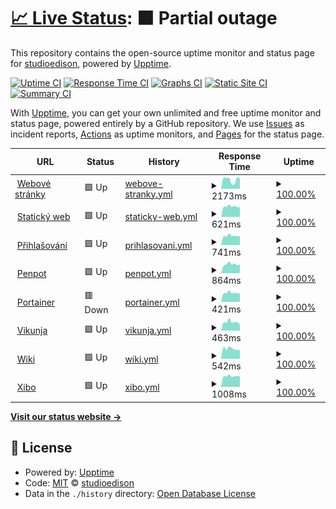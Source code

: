 # [📈 Live Status](https://status.studioedison.cz): <!--live status--> **🟧 Partial outage**

This repository contains the open-source uptime monitor and status page for [studioedison](https://status.studioedison.cz), powered by [Upptime](https://github.com/upptime/upptime).

[![Uptime CI](https://github.com/studioedison/status.studioedison.cz/workflows/Uptime%20CI/badge.svg)](https://github.com/studioedison/status.studioedison.cz/actions?query=workflow%3A%22Uptime+CI%22)
[![Response Time CI](https://github.com/studioedison/status.studioedison.cz/workflows/Response%20Time%20CI/badge.svg)](https://github.com/studioedison/status.studioedison.cz/actions?query=workflow%3A%22Response+Time+CI%22)
[![Graphs CI](https://github.com/studioedison/status.studioedison.cz/workflows/Graphs%20CI/badge.svg)](https://github.com/studioedison/status.studioedison.cz/actions?query=workflow%3A%22Graphs+CI%22)
[![Static Site CI](https://github.com/studioedison/status.studioedison.cz/workflows/Static%20Site%20CI/badge.svg)](https://github.com/studioedison/status.studioedison.cz/actions?query=workflow%3A%22Static+Site+CI%22)
[![Summary CI](https://github.com/studioedison/status.studioedison.cz/workflows/Summary%20CI/badge.svg)](https://github.com/studioedison/status.studioedison.cz/actions?query=workflow%3A%22Summary+CI%22)

With [Upptime](https://upptime.js.org), you can get your own unlimited and free uptime monitor and status page, powered entirely by a GitHub repository. We use [Issues](https://github.com/studioedison/status.studioedison.cz/issues) as incident reports, [Actions](https://github.com/studioedison/status.studioedison.cz/actions) as uptime monitors, and [Pages](https://status.studioedison.cz) for the status page.

<!--start: status pages-->
<!-- This summary is generated by Upptime (https://github.com/upptime/upptime) -->
<!-- Do not edit this manually, your changes will be overwritten -->
<!-- prettier-ignore -->
| URL | Status | History | Response Time | Uptime |
| --- | ------ | ------- | ------------- | ------ |
| <img alt="" src="https://icons.duckduckgo.com/ip3/studioedison.cz.ico" height="13"> [Webové stránky](https://studioedison.cz) | 🟩 Up | [webove-stranky.yml](https://github.com/studioedison/status.studioedison.cz/commits/HEAD/history/webove-stranky.yml) | <details><summary><img alt="Response time graph" src="./graphs/webove-stranky/response-time-week.png" height="20"> 2173ms</summary><br><a href="https://status.studioedison.cz/history/webove-stranky"><img alt="Response time 1692" src="https://img.shields.io/endpoint?url=https%3A%2F%2Fraw.githubusercontent.com%2Fstudioedison%2Fstatus.studioedison.cz%2FHEAD%2Fapi%2Fwebove-stranky%2Fresponse-time.json"></a><br><a href="https://status.studioedison.cz/history/webove-stranky"><img alt="24-hour response time 982" src="https://img.shields.io/endpoint?url=https%3A%2F%2Fraw.githubusercontent.com%2Fstudioedison%2Fstatus.studioedison.cz%2FHEAD%2Fapi%2Fwebove-stranky%2Fresponse-time-day.json"></a><br><a href="https://status.studioedison.cz/history/webove-stranky"><img alt="7-day response time 2173" src="https://img.shields.io/endpoint?url=https%3A%2F%2Fraw.githubusercontent.com%2Fstudioedison%2Fstatus.studioedison.cz%2FHEAD%2Fapi%2Fwebove-stranky%2Fresponse-time-week.json"></a><br><a href="https://status.studioedison.cz/history/webove-stranky"><img alt="30-day response time 1725" src="https://img.shields.io/endpoint?url=https%3A%2F%2Fraw.githubusercontent.com%2Fstudioedison%2Fstatus.studioedison.cz%2FHEAD%2Fapi%2Fwebove-stranky%2Fresponse-time-month.json"></a><br><a href="https://status.studioedison.cz/history/webove-stranky"><img alt="1-year response time 1692" src="https://img.shields.io/endpoint?url=https%3A%2F%2Fraw.githubusercontent.com%2Fstudioedison%2Fstatus.studioedison.cz%2FHEAD%2Fapi%2Fwebove-stranky%2Fresponse-time-year.json"></a></details> | <details><summary><a href="https://status.studioedison.cz/history/webove-stranky">100.00%</a></summary><a href="https://status.studioedison.cz/history/webove-stranky"><img alt="All-time uptime 98.85%" src="https://img.shields.io/endpoint?url=https%3A%2F%2Fraw.githubusercontent.com%2Fstudioedison%2Fstatus.studioedison.cz%2FHEAD%2Fapi%2Fwebove-stranky%2Fuptime.json"></a><br><a href="https://status.studioedison.cz/history/webove-stranky"><img alt="24-hour uptime 100.00%" src="https://img.shields.io/endpoint?url=https%3A%2F%2Fraw.githubusercontent.com%2Fstudioedison%2Fstatus.studioedison.cz%2FHEAD%2Fapi%2Fwebove-stranky%2Fuptime-day.json"></a><br><a href="https://status.studioedison.cz/history/webove-stranky"><img alt="7-day uptime 100.00%" src="https://img.shields.io/endpoint?url=https%3A%2F%2Fraw.githubusercontent.com%2Fstudioedison%2Fstatus.studioedison.cz%2FHEAD%2Fapi%2Fwebove-stranky%2Fuptime-week.json"></a><br><a href="https://status.studioedison.cz/history/webove-stranky"><img alt="30-day uptime 100.00%" src="https://img.shields.io/endpoint?url=https%3A%2F%2Fraw.githubusercontent.com%2Fstudioedison%2Fstatus.studioedison.cz%2FHEAD%2Fapi%2Fwebove-stranky%2Fuptime-month.json"></a><br><a href="https://status.studioedison.cz/history/webove-stranky"><img alt="1-year uptime 98.85%" src="https://img.shields.io/endpoint?url=https%3A%2F%2Fraw.githubusercontent.com%2Fstudioedison%2Fstatus.studioedison.cz%2FHEAD%2Fapi%2Fwebove-stranky%2Fuptime-year.json"></a></details>
| <img alt="" src="https://icons.duckduckgo.com/ip3/static.studioedison.cz.ico" height="13"> [Statický web](https://static.studioedison.cz) | 🟩 Up | [staticky-web.yml](https://github.com/studioedison/status.studioedison.cz/commits/HEAD/history/staticky-web.yml) | <details><summary><img alt="Response time graph" src="./graphs/staticky-web/response-time-week.png" height="20"> 621ms</summary><br><a href="https://status.studioedison.cz/history/staticky-web"><img alt="Response time 1505" src="https://img.shields.io/endpoint?url=https%3A%2F%2Fraw.githubusercontent.com%2Fstudioedison%2Fstatus.studioedison.cz%2FHEAD%2Fapi%2Fstaticky-web%2Fresponse-time.json"></a><br><a href="https://status.studioedison.cz/history/staticky-web"><img alt="24-hour response time 756" src="https://img.shields.io/endpoint?url=https%3A%2F%2Fraw.githubusercontent.com%2Fstudioedison%2Fstatus.studioedison.cz%2FHEAD%2Fapi%2Fstaticky-web%2Fresponse-time-day.json"></a><br><a href="https://status.studioedison.cz/history/staticky-web"><img alt="7-day response time 621" src="https://img.shields.io/endpoint?url=https%3A%2F%2Fraw.githubusercontent.com%2Fstudioedison%2Fstatus.studioedison.cz%2FHEAD%2Fapi%2Fstaticky-web%2Fresponse-time-week.json"></a><br><a href="https://status.studioedison.cz/history/staticky-web"><img alt="30-day response time 3050" src="https://img.shields.io/endpoint?url=https%3A%2F%2Fraw.githubusercontent.com%2Fstudioedison%2Fstatus.studioedison.cz%2FHEAD%2Fapi%2Fstaticky-web%2Fresponse-time-month.json"></a><br><a href="https://status.studioedison.cz/history/staticky-web"><img alt="1-year response time 1505" src="https://img.shields.io/endpoint?url=https%3A%2F%2Fraw.githubusercontent.com%2Fstudioedison%2Fstatus.studioedison.cz%2FHEAD%2Fapi%2Fstaticky-web%2Fresponse-time-year.json"></a></details> | <details><summary><a href="https://status.studioedison.cz/history/staticky-web">100.00%</a></summary><a href="https://status.studioedison.cz/history/staticky-web"><img alt="All-time uptime 99.61%" src="https://img.shields.io/endpoint?url=https%3A%2F%2Fraw.githubusercontent.com%2Fstudioedison%2Fstatus.studioedison.cz%2FHEAD%2Fapi%2Fstaticky-web%2Fuptime.json"></a><br><a href="https://status.studioedison.cz/history/staticky-web"><img alt="24-hour uptime 100.00%" src="https://img.shields.io/endpoint?url=https%3A%2F%2Fraw.githubusercontent.com%2Fstudioedison%2Fstatus.studioedison.cz%2FHEAD%2Fapi%2Fstaticky-web%2Fuptime-day.json"></a><br><a href="https://status.studioedison.cz/history/staticky-web"><img alt="7-day uptime 100.00%" src="https://img.shields.io/endpoint?url=https%3A%2F%2Fraw.githubusercontent.com%2Fstudioedison%2Fstatus.studioedison.cz%2FHEAD%2Fapi%2Fstaticky-web%2Fuptime-week.json"></a><br><a href="https://status.studioedison.cz/history/staticky-web"><img alt="30-day uptime 98.83%" src="https://img.shields.io/endpoint?url=https%3A%2F%2Fraw.githubusercontent.com%2Fstudioedison%2Fstatus.studioedison.cz%2FHEAD%2Fapi%2Fstaticky-web%2Fuptime-month.json"></a><br><a href="https://status.studioedison.cz/history/staticky-web"><img alt="1-year uptime 99.61%" src="https://img.shields.io/endpoint?url=https%3A%2F%2Fraw.githubusercontent.com%2Fstudioedison%2Fstatus.studioedison.cz%2FHEAD%2Fapi%2Fstaticky-web%2Fuptime-year.json"></a></details>
| <img alt="" src="https://icons.duckduckgo.com/ip3/sso.studioedison.cz.ico" height="13"> [Přihlašování](https://sso.studioedison.cz) | 🟩 Up | [prihlasovani.yml](https://github.com/studioedison/status.studioedison.cz/commits/HEAD/history/prihlasovani.yml) | <details><summary><img alt="Response time graph" src="./graphs/prihlasovani/response-time-week.png" height="20"> 741ms</summary><br><a href="https://status.studioedison.cz/history/prihlasovani"><img alt="Response time 1466" src="https://img.shields.io/endpoint?url=https%3A%2F%2Fraw.githubusercontent.com%2Fstudioedison%2Fstatus.studioedison.cz%2FHEAD%2Fapi%2Fprihlasovani%2Fresponse-time.json"></a><br><a href="https://status.studioedison.cz/history/prihlasovani"><img alt="24-hour response time 793" src="https://img.shields.io/endpoint?url=https%3A%2F%2Fraw.githubusercontent.com%2Fstudioedison%2Fstatus.studioedison.cz%2FHEAD%2Fapi%2Fprihlasovani%2Fresponse-time-day.json"></a><br><a href="https://status.studioedison.cz/history/prihlasovani"><img alt="7-day response time 741" src="https://img.shields.io/endpoint?url=https%3A%2F%2Fraw.githubusercontent.com%2Fstudioedison%2Fstatus.studioedison.cz%2FHEAD%2Fapi%2Fprihlasovani%2Fresponse-time-week.json"></a><br><a href="https://status.studioedison.cz/history/prihlasovani"><img alt="30-day response time 2533" src="https://img.shields.io/endpoint?url=https%3A%2F%2Fraw.githubusercontent.com%2Fstudioedison%2Fstatus.studioedison.cz%2FHEAD%2Fapi%2Fprihlasovani%2Fresponse-time-month.json"></a><br><a href="https://status.studioedison.cz/history/prihlasovani"><img alt="1-year response time 1466" src="https://img.shields.io/endpoint?url=https%3A%2F%2Fraw.githubusercontent.com%2Fstudioedison%2Fstatus.studioedison.cz%2FHEAD%2Fapi%2Fprihlasovani%2Fresponse-time-year.json"></a></details> | <details><summary><a href="https://status.studioedison.cz/history/prihlasovani">100.00%</a></summary><a href="https://status.studioedison.cz/history/prihlasovani"><img alt="All-time uptime 99.69%" src="https://img.shields.io/endpoint?url=https%3A%2F%2Fraw.githubusercontent.com%2Fstudioedison%2Fstatus.studioedison.cz%2FHEAD%2Fapi%2Fprihlasovani%2Fuptime.json"></a><br><a href="https://status.studioedison.cz/history/prihlasovani"><img alt="24-hour uptime 100.00%" src="https://img.shields.io/endpoint?url=https%3A%2F%2Fraw.githubusercontent.com%2Fstudioedison%2Fstatus.studioedison.cz%2FHEAD%2Fapi%2Fprihlasovani%2Fuptime-day.json"></a><br><a href="https://status.studioedison.cz/history/prihlasovani"><img alt="7-day uptime 100.00%" src="https://img.shields.io/endpoint?url=https%3A%2F%2Fraw.githubusercontent.com%2Fstudioedison%2Fstatus.studioedison.cz%2FHEAD%2Fapi%2Fprihlasovani%2Fuptime-week.json"></a><br><a href="https://status.studioedison.cz/history/prihlasovani"><img alt="30-day uptime 99.07%" src="https://img.shields.io/endpoint?url=https%3A%2F%2Fraw.githubusercontent.com%2Fstudioedison%2Fstatus.studioedison.cz%2FHEAD%2Fapi%2Fprihlasovani%2Fuptime-month.json"></a><br><a href="https://status.studioedison.cz/history/prihlasovani"><img alt="1-year uptime 99.69%" src="https://img.shields.io/endpoint?url=https%3A%2F%2Fraw.githubusercontent.com%2Fstudioedison%2Fstatus.studioedison.cz%2FHEAD%2Fapi%2Fprihlasovani%2Fuptime-year.json"></a></details>
| <img alt="" src="https://icons.duckduckgo.com/ip3/penpot.studioedison.cz.ico" height="13"> [Penpot](https://penpot.studioedison.cz) | 🟩 Up | [penpot.yml](https://github.com/studioedison/status.studioedison.cz/commits/HEAD/history/penpot.yml) | <details><summary><img alt="Response time graph" src="./graphs/penpot/response-time-week.png" height="20"> 864ms</summary><br><a href="https://status.studioedison.cz/history/penpot"><img alt="Response time 1282" src="https://img.shields.io/endpoint?url=https%3A%2F%2Fraw.githubusercontent.com%2Fstudioedison%2Fstatus.studioedison.cz%2FHEAD%2Fapi%2Fpenpot%2Fresponse-time.json"></a><br><a href="https://status.studioedison.cz/history/penpot"><img alt="24-hour response time 851" src="https://img.shields.io/endpoint?url=https%3A%2F%2Fraw.githubusercontent.com%2Fstudioedison%2Fstatus.studioedison.cz%2FHEAD%2Fapi%2Fpenpot%2Fresponse-time-day.json"></a><br><a href="https://status.studioedison.cz/history/penpot"><img alt="7-day response time 864" src="https://img.shields.io/endpoint?url=https%3A%2F%2Fraw.githubusercontent.com%2Fstudioedison%2Fstatus.studioedison.cz%2FHEAD%2Fapi%2Fpenpot%2Fresponse-time-week.json"></a><br><a href="https://status.studioedison.cz/history/penpot"><img alt="30-day response time 1780" src="https://img.shields.io/endpoint?url=https%3A%2F%2Fraw.githubusercontent.com%2Fstudioedison%2Fstatus.studioedison.cz%2FHEAD%2Fapi%2Fpenpot%2Fresponse-time-month.json"></a><br><a href="https://status.studioedison.cz/history/penpot"><img alt="1-year response time 1282" src="https://img.shields.io/endpoint?url=https%3A%2F%2Fraw.githubusercontent.com%2Fstudioedison%2Fstatus.studioedison.cz%2FHEAD%2Fapi%2Fpenpot%2Fresponse-time-year.json"></a></details> | <details><summary><a href="https://status.studioedison.cz/history/penpot">100.00%</a></summary><a href="https://status.studioedison.cz/history/penpot"><img alt="All-time uptime 99.70%" src="https://img.shields.io/endpoint?url=https%3A%2F%2Fraw.githubusercontent.com%2Fstudioedison%2Fstatus.studioedison.cz%2FHEAD%2Fapi%2Fpenpot%2Fuptime.json"></a><br><a href="https://status.studioedison.cz/history/penpot"><img alt="24-hour uptime 100.00%" src="https://img.shields.io/endpoint?url=https%3A%2F%2Fraw.githubusercontent.com%2Fstudioedison%2Fstatus.studioedison.cz%2FHEAD%2Fapi%2Fpenpot%2Fuptime-day.json"></a><br><a href="https://status.studioedison.cz/history/penpot"><img alt="7-day uptime 100.00%" src="https://img.shields.io/endpoint?url=https%3A%2F%2Fraw.githubusercontent.com%2Fstudioedison%2Fstatus.studioedison.cz%2FHEAD%2Fapi%2Fpenpot%2Fuptime-week.json"></a><br><a href="https://status.studioedison.cz/history/penpot"><img alt="30-day uptime 99.11%" src="https://img.shields.io/endpoint?url=https%3A%2F%2Fraw.githubusercontent.com%2Fstudioedison%2Fstatus.studioedison.cz%2FHEAD%2Fapi%2Fpenpot%2Fuptime-month.json"></a><br><a href="https://status.studioedison.cz/history/penpot"><img alt="1-year uptime 99.70%" src="https://img.shields.io/endpoint?url=https%3A%2F%2Fraw.githubusercontent.com%2Fstudioedison%2Fstatus.studioedison.cz%2FHEAD%2Fapi%2Fpenpot%2Fuptime-year.json"></a></details>
| <img alt="" src="https://icons.duckduckgo.com/ip3/port.studioedison.cz.ico" height="13"> [Portainer](https://port.studioedison.cz) | 🟥 Down | [portainer.yml](https://github.com/studioedison/status.studioedison.cz/commits/HEAD/history/portainer.yml) | <details><summary><img alt="Response time graph" src="./graphs/portainer/response-time-week.png" height="20"> 421ms</summary><br><a href="https://status.studioedison.cz/history/portainer"><img alt="Response time 546" src="https://img.shields.io/endpoint?url=https%3A%2F%2Fraw.githubusercontent.com%2Fstudioedison%2Fstatus.studioedison.cz%2FHEAD%2Fapi%2Fportainer%2Fresponse-time.json"></a><br><a href="https://status.studioedison.cz/history/portainer"><img alt="24-hour response time 361" src="https://img.shields.io/endpoint?url=https%3A%2F%2Fraw.githubusercontent.com%2Fstudioedison%2Fstatus.studioedison.cz%2FHEAD%2Fapi%2Fportainer%2Fresponse-time-day.json"></a><br><a href="https://status.studioedison.cz/history/portainer"><img alt="7-day response time 421" src="https://img.shields.io/endpoint?url=https%3A%2F%2Fraw.githubusercontent.com%2Fstudioedison%2Fstatus.studioedison.cz%2FHEAD%2Fapi%2Fportainer%2Fresponse-time-week.json"></a><br><a href="https://status.studioedison.cz/history/portainer"><img alt="30-day response time 488" src="https://img.shields.io/endpoint?url=https%3A%2F%2Fraw.githubusercontent.com%2Fstudioedison%2Fstatus.studioedison.cz%2FHEAD%2Fapi%2Fportainer%2Fresponse-time-month.json"></a><br><a href="https://status.studioedison.cz/history/portainer"><img alt="1-year response time 546" src="https://img.shields.io/endpoint?url=https%3A%2F%2Fraw.githubusercontent.com%2Fstudioedison%2Fstatus.studioedison.cz%2FHEAD%2Fapi%2Fportainer%2Fresponse-time-year.json"></a></details> | <details><summary><a href="https://status.studioedison.cz/history/portainer">100.00%</a></summary><a href="https://status.studioedison.cz/history/portainer"><img alt="All-time uptime 99.98%" src="https://img.shields.io/endpoint?url=https%3A%2F%2Fraw.githubusercontent.com%2Fstudioedison%2Fstatus.studioedison.cz%2FHEAD%2Fapi%2Fportainer%2Fuptime.json"></a><br><a href="https://status.studioedison.cz/history/portainer"><img alt="24-hour uptime 100.00%" src="https://img.shields.io/endpoint?url=https%3A%2F%2Fraw.githubusercontent.com%2Fstudioedison%2Fstatus.studioedison.cz%2FHEAD%2Fapi%2Fportainer%2Fuptime-day.json"></a><br><a href="https://status.studioedison.cz/history/portainer"><img alt="7-day uptime 100.00%" src="https://img.shields.io/endpoint?url=https%3A%2F%2Fraw.githubusercontent.com%2Fstudioedison%2Fstatus.studioedison.cz%2FHEAD%2Fapi%2Fportainer%2Fuptime-week.json"></a><br><a href="https://status.studioedison.cz/history/portainer"><img alt="30-day uptime 100.00%" src="https://img.shields.io/endpoint?url=https%3A%2F%2Fraw.githubusercontent.com%2Fstudioedison%2Fstatus.studioedison.cz%2FHEAD%2Fapi%2Fportainer%2Fuptime-month.json"></a><br><a href="https://status.studioedison.cz/history/portainer"><img alt="1-year uptime 99.98%" src="https://img.shields.io/endpoint?url=https%3A%2F%2Fraw.githubusercontent.com%2Fstudioedison%2Fstatus.studioedison.cz%2FHEAD%2Fapi%2Fportainer%2Fuptime-year.json"></a></details>
| <img alt="" src="https://icons.duckduckgo.com/ip3/vikunja.studioedison.cz.ico" height="13"> [Vikunja](https://vikunja.studioedison.cz) | 🟩 Up | [vikunja.yml](https://github.com/studioedison/status.studioedison.cz/commits/HEAD/history/vikunja.yml) | <details><summary><img alt="Response time graph" src="./graphs/vikunja/response-time-week.png" height="20"> 463ms</summary><br><a href="https://status.studioedison.cz/history/vikunja"><img alt="Response time 556" src="https://img.shields.io/endpoint?url=https%3A%2F%2Fraw.githubusercontent.com%2Fstudioedison%2Fstatus.studioedison.cz%2FHEAD%2Fapi%2Fvikunja%2Fresponse-time.json"></a><br><a href="https://status.studioedison.cz/history/vikunja"><img alt="24-hour response time 387" src="https://img.shields.io/endpoint?url=https%3A%2F%2Fraw.githubusercontent.com%2Fstudioedison%2Fstatus.studioedison.cz%2FHEAD%2Fapi%2Fvikunja%2Fresponse-time-day.json"></a><br><a href="https://status.studioedison.cz/history/vikunja"><img alt="7-day response time 463" src="https://img.shields.io/endpoint?url=https%3A%2F%2Fraw.githubusercontent.com%2Fstudioedison%2Fstatus.studioedison.cz%2FHEAD%2Fapi%2Fvikunja%2Fresponse-time-week.json"></a><br><a href="https://status.studioedison.cz/history/vikunja"><img alt="30-day response time 545" src="https://img.shields.io/endpoint?url=https%3A%2F%2Fraw.githubusercontent.com%2Fstudioedison%2Fstatus.studioedison.cz%2FHEAD%2Fapi%2Fvikunja%2Fresponse-time-month.json"></a><br><a href="https://status.studioedison.cz/history/vikunja"><img alt="1-year response time 556" src="https://img.shields.io/endpoint?url=https%3A%2F%2Fraw.githubusercontent.com%2Fstudioedison%2Fstatus.studioedison.cz%2FHEAD%2Fapi%2Fvikunja%2Fresponse-time-year.json"></a></details> | <details><summary><a href="https://status.studioedison.cz/history/vikunja">100.00%</a></summary><a href="https://status.studioedison.cz/history/vikunja"><img alt="All-time uptime 99.73%" src="https://img.shields.io/endpoint?url=https%3A%2F%2Fraw.githubusercontent.com%2Fstudioedison%2Fstatus.studioedison.cz%2FHEAD%2Fapi%2Fvikunja%2Fuptime.json"></a><br><a href="https://status.studioedison.cz/history/vikunja"><img alt="24-hour uptime 100.00%" src="https://img.shields.io/endpoint?url=https%3A%2F%2Fraw.githubusercontent.com%2Fstudioedison%2Fstatus.studioedison.cz%2FHEAD%2Fapi%2Fvikunja%2Fuptime-day.json"></a><br><a href="https://status.studioedison.cz/history/vikunja"><img alt="7-day uptime 100.00%" src="https://img.shields.io/endpoint?url=https%3A%2F%2Fraw.githubusercontent.com%2Fstudioedison%2Fstatus.studioedison.cz%2FHEAD%2Fapi%2Fvikunja%2Fuptime-week.json"></a><br><a href="https://status.studioedison.cz/history/vikunja"><img alt="30-day uptime 99.19%" src="https://img.shields.io/endpoint?url=https%3A%2F%2Fraw.githubusercontent.com%2Fstudioedison%2Fstatus.studioedison.cz%2FHEAD%2Fapi%2Fvikunja%2Fuptime-month.json"></a><br><a href="https://status.studioedison.cz/history/vikunja"><img alt="1-year uptime 99.73%" src="https://img.shields.io/endpoint?url=https%3A%2F%2Fraw.githubusercontent.com%2Fstudioedison%2Fstatus.studioedison.cz%2FHEAD%2Fapi%2Fvikunja%2Fuptime-year.json"></a></details>
| <img alt="" src="https://icons.duckduckgo.com/ip3/wiki.studioedison.cz.ico" height="13"> [Wiki](https://wiki.studioedison.cz) | 🟩 Up | [wiki.yml](https://github.com/studioedison/status.studioedison.cz/commits/HEAD/history/wiki.yml) | <details><summary><img alt="Response time graph" src="./graphs/wiki/response-time-week.png" height="20"> 542ms</summary><br><a href="https://status.studioedison.cz/history/wiki"><img alt="Response time 743" src="https://img.shields.io/endpoint?url=https%3A%2F%2Fraw.githubusercontent.com%2Fstudioedison%2Fstatus.studioedison.cz%2FHEAD%2Fapi%2Fwiki%2Fresponse-time.json"></a><br><a href="https://status.studioedison.cz/history/wiki"><img alt="24-hour response time 566" src="https://img.shields.io/endpoint?url=https%3A%2F%2Fraw.githubusercontent.com%2Fstudioedison%2Fstatus.studioedison.cz%2FHEAD%2Fapi%2Fwiki%2Fresponse-time-day.json"></a><br><a href="https://status.studioedison.cz/history/wiki"><img alt="7-day response time 542" src="https://img.shields.io/endpoint?url=https%3A%2F%2Fraw.githubusercontent.com%2Fstudioedison%2Fstatus.studioedison.cz%2FHEAD%2Fapi%2Fwiki%2Fresponse-time-week.json"></a><br><a href="https://status.studioedison.cz/history/wiki"><img alt="30-day response time 842" src="https://img.shields.io/endpoint?url=https%3A%2F%2Fraw.githubusercontent.com%2Fstudioedison%2Fstatus.studioedison.cz%2FHEAD%2Fapi%2Fwiki%2Fresponse-time-month.json"></a><br><a href="https://status.studioedison.cz/history/wiki"><img alt="1-year response time 743" src="https://img.shields.io/endpoint?url=https%3A%2F%2Fraw.githubusercontent.com%2Fstudioedison%2Fstatus.studioedison.cz%2FHEAD%2Fapi%2Fwiki%2Fresponse-time-year.json"></a></details> | <details><summary><a href="https://status.studioedison.cz/history/wiki">100.00%</a></summary><a href="https://status.studioedison.cz/history/wiki"><img alt="All-time uptime 99.73%" src="https://img.shields.io/endpoint?url=https%3A%2F%2Fraw.githubusercontent.com%2Fstudioedison%2Fstatus.studioedison.cz%2FHEAD%2Fapi%2Fwiki%2Fuptime.json"></a><br><a href="https://status.studioedison.cz/history/wiki"><img alt="24-hour uptime 100.00%" src="https://img.shields.io/endpoint?url=https%3A%2F%2Fraw.githubusercontent.com%2Fstudioedison%2Fstatus.studioedison.cz%2FHEAD%2Fapi%2Fwiki%2Fuptime-day.json"></a><br><a href="https://status.studioedison.cz/history/wiki"><img alt="7-day uptime 100.00%" src="https://img.shields.io/endpoint?url=https%3A%2F%2Fraw.githubusercontent.com%2Fstudioedison%2Fstatus.studioedison.cz%2FHEAD%2Fapi%2Fwiki%2Fuptime-week.json"></a><br><a href="https://status.studioedison.cz/history/wiki"><img alt="30-day uptime 99.22%" src="https://img.shields.io/endpoint?url=https%3A%2F%2Fraw.githubusercontent.com%2Fstudioedison%2Fstatus.studioedison.cz%2FHEAD%2Fapi%2Fwiki%2Fuptime-month.json"></a><br><a href="https://status.studioedison.cz/history/wiki"><img alt="1-year uptime 99.73%" src="https://img.shields.io/endpoint?url=https%3A%2F%2Fraw.githubusercontent.com%2Fstudioedison%2Fstatus.studioedison.cz%2FHEAD%2Fapi%2Fwiki%2Fuptime-year.json"></a></details>
| <img alt="" src="https://icons.duckduckgo.com/ip3/xibo.studioedison.cz.ico" height="13"> [Xibo](https://xibo.studioedison.cz) | 🟩 Up | [xibo.yml](https://github.com/studioedison/status.studioedison.cz/commits/HEAD/history/xibo.yml) | <details><summary><img alt="Response time graph" src="./graphs/xibo/response-time-week.png" height="20"> 1008ms</summary><br><a href="https://status.studioedison.cz/history/xibo"><img alt="Response time 1490" src="https://img.shields.io/endpoint?url=https%3A%2F%2Fraw.githubusercontent.com%2Fstudioedison%2Fstatus.studioedison.cz%2FHEAD%2Fapi%2Fxibo%2Fresponse-time.json"></a><br><a href="https://status.studioedison.cz/history/xibo"><img alt="24-hour response time 970" src="https://img.shields.io/endpoint?url=https%3A%2F%2Fraw.githubusercontent.com%2Fstudioedison%2Fstatus.studioedison.cz%2FHEAD%2Fapi%2Fxibo%2Fresponse-time-day.json"></a><br><a href="https://status.studioedison.cz/history/xibo"><img alt="7-day response time 1008" src="https://img.shields.io/endpoint?url=https%3A%2F%2Fraw.githubusercontent.com%2Fstudioedison%2Fstatus.studioedison.cz%2FHEAD%2Fapi%2Fxibo%2Fresponse-time-week.json"></a><br><a href="https://status.studioedison.cz/history/xibo"><img alt="30-day response time 1762" src="https://img.shields.io/endpoint?url=https%3A%2F%2Fraw.githubusercontent.com%2Fstudioedison%2Fstatus.studioedison.cz%2FHEAD%2Fapi%2Fxibo%2Fresponse-time-month.json"></a><br><a href="https://status.studioedison.cz/history/xibo"><img alt="1-year response time 1490" src="https://img.shields.io/endpoint?url=https%3A%2F%2Fraw.githubusercontent.com%2Fstudioedison%2Fstatus.studioedison.cz%2FHEAD%2Fapi%2Fxibo%2Fresponse-time-year.json"></a></details> | <details><summary><a href="https://status.studioedison.cz/history/xibo">100.00%</a></summary><a href="https://status.studioedison.cz/history/xibo"><img alt="All-time uptime 99.61%" src="https://img.shields.io/endpoint?url=https%3A%2F%2Fraw.githubusercontent.com%2Fstudioedison%2Fstatus.studioedison.cz%2FHEAD%2Fapi%2Fxibo%2Fuptime.json"></a><br><a href="https://status.studioedison.cz/history/xibo"><img alt="24-hour uptime 100.00%" src="https://img.shields.io/endpoint?url=https%3A%2F%2Fraw.githubusercontent.com%2Fstudioedison%2Fstatus.studioedison.cz%2FHEAD%2Fapi%2Fxibo%2Fuptime-day.json"></a><br><a href="https://status.studioedison.cz/history/xibo"><img alt="7-day uptime 100.00%" src="https://img.shields.io/endpoint?url=https%3A%2F%2Fraw.githubusercontent.com%2Fstudioedison%2Fstatus.studioedison.cz%2FHEAD%2Fapi%2Fxibo%2Fuptime-week.json"></a><br><a href="https://status.studioedison.cz/history/xibo"><img alt="30-day uptime 99.03%" src="https://img.shields.io/endpoint?url=https%3A%2F%2Fraw.githubusercontent.com%2Fstudioedison%2Fstatus.studioedison.cz%2FHEAD%2Fapi%2Fxibo%2Fuptime-month.json"></a><br><a href="https://status.studioedison.cz/history/xibo"><img alt="1-year uptime 99.61%" src="https://img.shields.io/endpoint?url=https%3A%2F%2Fraw.githubusercontent.com%2Fstudioedison%2Fstatus.studioedison.cz%2FHEAD%2Fapi%2Fxibo%2Fuptime-year.json"></a></details>

<!--end: status pages-->

[**Visit our status website →**](https://status.studioedison.cz)

## 📄 License

- Powered by: [Upptime](https://github.com/upptime/upptime)
- Code: [MIT](./LICENSE) © [studioedison](https://status.studioedison.cz)
- Data in the `./history` directory: [Open Database License](https://opendatacommons.org/licenses/odbl/1-0/)
